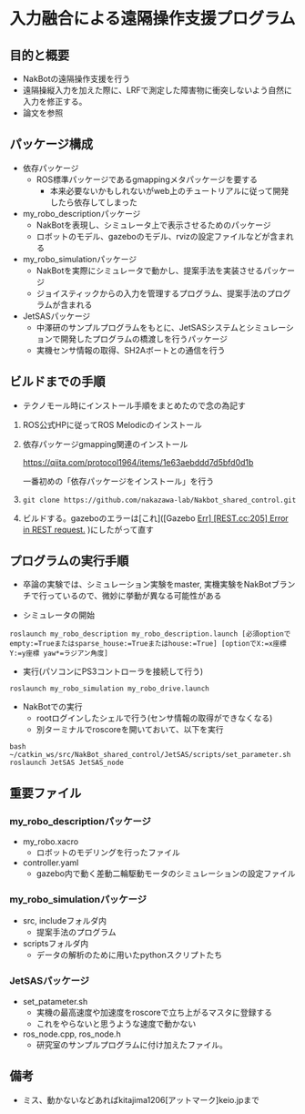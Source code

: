 # 入力融合による遠隔操作支援プログラム

## 目的と概要

- NakBotの遠隔操作支援を行う
- 遠隔操縦入力を加えた際に、LRFで測定した障害物に衝突しないよう自然に入力を修正する。
- 論文を参照



## パッケージ構成

- 依存パッケージ
  - ROS標準パッケージであるgmappingメタパッケージを要する
    - 本来必要ないかもしれないがweb上のチュートリアルに従って開発したら依存してしまった
- my_robo_descriptionパッケージ
  - NakBotを表現し、シミュレータ上で表示させるためのパッケージ
  - ロボットのモデル、gazeboのモデル、rvizの設定ファイルなどが含まれる
- my_robo_simulationパッケージ
  - NakBotを実際にシミュレータで動かし、提案手法を実装させるパッケージ
  - ジョイスティックからの入力を管理するプログラム、提案手法のプログラムが含まれる
- JetSASパッケージ
  - 中澤研のサンプルプログラムをもとに、JetSASシステムとシミュレーションで開発したプログラムの橋渡しを行うパッケージ
  - 実機センサ情報の取得、SH2Aボートとの通信を行う

## ビルドまでの手順

- テクノモール時にインストール手順をまとめたので念の為記す

1. ROS公式HPに従ってROS Melodicのインストール

2. 依存パッケージgmapping関連のインストール 

   https://qiita.com/protocol1964/items/1e63aebddd7d5bfd0d1b 

   一番初めの「依存パッケージをインストール」を行う 

3. ```git clone https://github.com/nakazawa-lab/Nakbot_shared_control.git```

4. ビルドする。gazeboのエラーは[これ]([Gazebo [Err\] [REST.cc:205] Error in REST request.](https://www.youtube.com/watch?v=ftDz_EVoatw) )にしたがって直す





## プログラムの実行手順

- 卒論の実験では、シミュレーション実験をmaster, 実機実験をNakBotブランチで行っているので、微妙に挙動が異なる可能性がある

- シミュレータの開始

``` 
roslaunch my_robo_description my_robo_description.launch [必須optionでempty:=Trueまたはsparse_house:=Trueまたはhouse:=True] [optionでX:=x座標 Y:=y座標 yaw*=ラジアン角度]
```

- 実行(パソコンにPS3コントローラを接続して行う)

```
roslaunch my_robo_simulation my_robo_drive.launch
```

- NakBotでの実行
  - rootログインしたシェルで行う(センサ情報の取得ができなくなる)
  - 別ターミナルでroscoreを開いておいて、以下を実行

```
bash ~/catkin_ws/src/NakBot_shared_control/JetSAS/scripts/set_parameter.sh
roslaunch JetSAS JetSAS_node
```





## 重要ファイル

### my_robo_descriptionパッケージ

- my_robo.xacro
  - ロボットのモデリングを行ったファイル
- controller.yaml
  - gazebo内で動く差動二輪駆動モータのシミュレーションの設定ファイル

### my_robo_simulationパッケージ

- src, includeフォルダ内
  - 提案手法のプログラム
- scriptsフォルダ内
  - データの解析のために用いたpythonスクリプトたち

### JetSASパッケージ

- set_patameter.sh
  - 実機の最高速度や加速度をroscoreで立ち上がるマスタに登録する
  - これをやらないと思うような速度で動かない
- ros_node.cpp, ros_node.h
  - 研究室のサンプルプログラムに付け加えたファイル。





## 備考

- ミス、動かないなどあればkitajima1206[アットマーク]keio.jpまで
